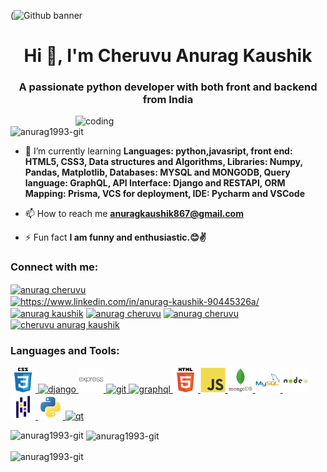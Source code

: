 
(![Github banner](https://user-images.githubusercontent.com/131434031/234228074-c6ae68b9-da0e-4a08-8ee1-77133620d7be.png)



<h1 align="center">Hi 👋, I'm Cheruvu Anurag Kaushik</h1>
<h3 align="center">A passionate python developer with both front and backend from India</h3>

<img align="right" alt="coding" width="400" src="https://user-images.githubusercontent.com/55389276/140866485-8fb1c876-9a8f-4d6a-98dc-08c4981eaf70.gif">

<p align="left"> <img src="https://komarev.com/ghpvc/?username=anurag1993-git&label=Profile%20views&color=0e75b6&style=flat" alt="anurag1993-git" /> </p>

- 🌱 I’m currently learning **Languages: python,javasript, front end: HTML5, CSS3, Data structures and Algorithms, Libraries: Numpy, Pandas, Matplotlib, Databases: MYSQL and MONGODB, Query language: GraphQL, API Interface: Django and RESTAPI, ORM Mapping: Prisma, VCS for deployment, IDE: Pycharm and VSCode**

- 📫 How to reach me **anuragkaushik867@gmail.com**

- ⚡ Fun fact **I am funny and enthusiastic.😊✌**

<h3 align="left">Connect with me:</h3>
<p align="left">
<a href="https://twitter.com/anurag cheruvu" target="blank"><img align="center" src="https://raw.githubusercontent.com/rahuldkjain/github-profile-readme-generator/master/src/images/icons/Social/twitter.svg" alt="anurag cheruvu" height="30" width="40" /></a>
<a href="https://linkedin.com/in/https://www.linkedin.com/in/anurag-kaushik-90445326a/" target="blank"><img align="center" src="https://raw.githubusercontent.com/rahuldkjain/github-profile-readme-generator/master/src/images/icons/Social/linked-in-alt.svg" alt="https://www.linkedin.com/in/anurag-kaushik-90445326a/" height="30" width="40" /></a>
<a href="https://stackoverflow.com/users/anurag kaushik" target="blank"><img align="center" src="https://raw.githubusercontent.com/rahuldkjain/github-profile-readme-generator/master/src/images/icons/Social/stack-overflow.svg" alt="anurag kaushik" height="30" width="40" /></a>
<a href="https://fb.com/anurag cheruvu" target="blank"><img align="center" src="https://raw.githubusercontent.com/rahuldkjain/github-profile-readme-generator/master/src/images/icons/Social/facebook.svg" alt="anurag cheruvu" height="30" width="40" /></a>
<a href="https://instagram.com/anurag cheruvu" target="blank"><img align="center" src="https://raw.githubusercontent.com/rahuldkjain/github-profile-readme-generator/master/src/images/icons/Social/instagram.svg" alt="anurag cheruvu" height="30" width="40" /></a>
<a href="https://www.leetcode.com/cheruvu anurag kaushik" target="blank"><img align="center" src="https://raw.githubusercontent.com/rahuldkjain/github-profile-readme-generator/master/src/images/icons/Social/leet-code.svg" alt="cheruvu anurag kaushik" height="30" width="40" /></a>
</p>

<h3 align="left">Languages and Tools:</h3>
<p align="left"> <a href="https://www.w3schools.com/css/" target="_blank" rel="noreferrer"> <img src="https://raw.githubusercontent.com/devicons/devicon/master/icons/css3/css3-original-wordmark.svg" alt="css3" width="40" height="40"/> </a> <a href="https://www.djangoproject.com/" target="_blank" rel="noreferrer"> <img src="https://cdn.worldvectorlogo.com/logos/django.svg" alt="django" width="40" height="40"/> </a> <a href="https://expressjs.com" target="_blank" rel="noreferrer"> <img src="https://raw.githubusercontent.com/devicons/devicon/master/icons/express/express-original-wordmark.svg" alt="express" width="40" height="40"/> </a> <a href="https://git-scm.com/" target="_blank" rel="noreferrer"> <img src="https://www.vectorlogo.zone/logos/git-scm/git-scm-icon.svg" alt="git" width="40" height="40"/> </a> <a href="https://graphql.org" target="_blank" rel="noreferrer"> <img src="https://www.vectorlogo.zone/logos/graphql/graphql-icon.svg" alt="graphql" width="40" height="40"/> </a> <a href="https://www.w3.org/html/" target="_blank" rel="noreferrer"> <img src="https://raw.githubusercontent.com/devicons/devicon/master/icons/html5/html5-original-wordmark.svg" alt="html5" width="40" height="40"/> </a> <a href="https://developer.mozilla.org/en-US/docs/Web/JavaScript" target="_blank" rel="noreferrer"> <img src="https://raw.githubusercontent.com/devicons/devicon/master/icons/javascript/javascript-original.svg" alt="javascript" width="40" height="40"/> </a> <a href="https://www.mongodb.com/" target="_blank" rel="noreferrer"> <img src="https://raw.githubusercontent.com/devicons/devicon/master/icons/mongodb/mongodb-original-wordmark.svg" alt="mongodb" width="40" height="40"/> </a> <a href="https://www.mysql.com/" target="_blank" rel="noreferrer"> <img src="https://raw.githubusercontent.com/devicons/devicon/master/icons/mysql/mysql-original-wordmark.svg" alt="mysql" width="40" height="40"/> </a> <a href="https://nodejs.org" target="_blank" rel="noreferrer"> <img src="https://raw.githubusercontent.com/devicons/devicon/master/icons/nodejs/nodejs-original-wordmark.svg" alt="nodejs" width="40" height="40"/> </a> <a href="https://pandas.pydata.org/" target="_blank" rel="noreferrer"> <img src="https://raw.githubusercontent.com/devicons/devicon/2ae2a900d2f041da66e950e4d48052658d850630/icons/pandas/pandas-original.svg" alt="pandas" width="40" height="40"/> </a> <a href="https://www.python.org" target="_blank" rel="noreferrer"> <img src="https://raw.githubusercontent.com/devicons/devicon/master/icons/python/python-original.svg" alt="python" width="40" height="40"/> </a> <a href="https://www.qt.io/" target="_blank" rel="noreferrer"> <img src="https://upload.wikimedia.org/wikipedia/commons/0/0b/Qt_logo_2016.svg" alt="qt" width="40" height="40"/> </a> </p>

<p><img align="left" src="https://github-readme-stats.vercel.app/api/top-langs?username=anurag1993-git&show_icons=true&locale=en&layout=compact" alt="anurag1993-git" /></p>

<p>&nbsp;<img align="center" src="https://github-readme-stats.vercel.app/api?username=anurag1993-git&show_icons=true&locale=en" alt="anurag1993-git" /></p>

<p><img align="center" src="https://github-readme-streak-stats.herokuapp.com/?user=anurag1993-git&" alt="anurag1993-git" /></p>

